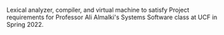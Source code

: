 Lexical analyzer, compiler, and virtual machine to satisfy Project requirements for Professor Ali Almalki's Systems Software class at UCF in Spring 2022.